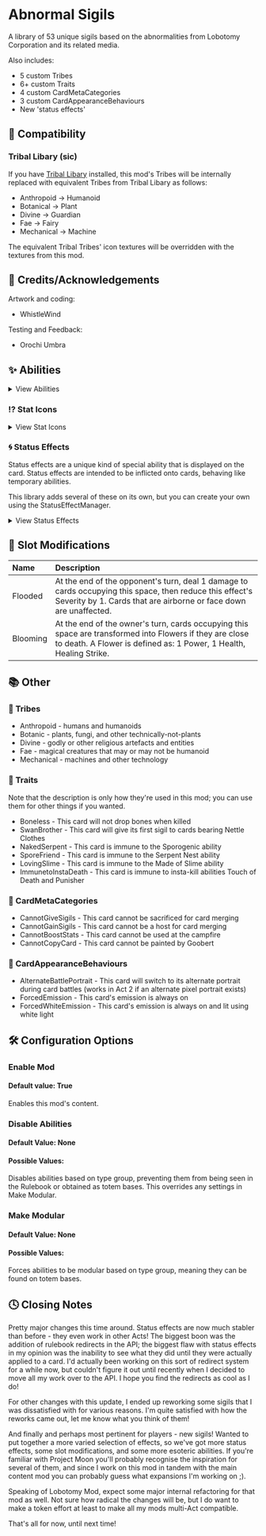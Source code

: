 # Abnormal Sigils

A library of 53 unique sigils based on the abnormalities from Lobotomy Corporation and its related media.

Also includes:
- 5 custom Tribes
- 6+ custom Traits
- 4 custom CardMetaCategories
- 3 custom CardAppearanceBehaviours
- New 'status effects'

## 🔗 Compatibility

### Tribal Libary (sic)
If you have [Tribal Libary](https://inscryption.thunderstore.io/package/The_Unwanted_but_Useful_Libraries/Tribal_Libary/) installed,
this mod's Tribes will be internally replaced with equivalent Tribes from Tribal Libary as follows:

- Anthropoid -> Humanoid
- Botanical -> Plant
- Divine -> Guardian
- Fae -> Fairy
- Mechanical -> Machine

The equivalent Tribal Tribes' icon textures will be overridden with the textures from this mod.

## 💌 Credits/Acknowledgements
Artwork and coding:
- WhistleWind

Testing and Feedback:
- Orochi Umbra

## ✨ Abilities
<details>
<summary>View Abilities</summary>
\*Modular means that the sigil can be found on Totem bases.

|Name|Totem|Stacks|Power|Description
:-|:-:|:-:|-:|:-
Punisher			|X|X|4	|When a card bearing this sigil is struck, the striker is killed.
Bloodfiend			|✓|✓|2	|When a card bearing this sigil deals damage, it gains 1 Health.
Martyr				|✓|✓|1	|When a card bearing this sigil dies, all allied creatures gain 2 Health and lose any negative status effects.
Aggravating			|X|✓|-3	|While this card is on the board, all opposing creatures gain 1 Power.
Team Leader			|X|✓|5	|While this card is on the board, all allied creatures gain 1 Power.
Idol				|X|✓|5	|While this card is on the board, all opposing creatures lose 1 Power.
Conductor			|X|X|3	|When a card bearing this sigil is played, begin Movement 1: Adagio.
First Movement: Adagio		|X|X|3  |Creatures adjacent to a card bearing this sigil gain 1 Power. At the start of the owner's next turn, begin the Second Movement: Sostenuto.
Second Movement: Sostenuto	|X|X|5  |Allied creatures gain 1 Power. At the start of the owner's next turn, begin the Third Movement: Accelerando.
Third Movement: Accelerando	|X|X|5  |All other creatures on the board gain 1 Power. At the start of the owner's next turn, begin the Fourth Movement: Stringendo.
Fourth Movement: Stringendo	|X|X|5  |All other creatures on the board gain 2 Power and Fervent Adoration. At the start of the owner's next turn, begin the Finale.
Finale			    |X|X|5  |All other creatures on the board gain 3 Power and Fervent Adoration. At the start of the owner's next turn, this card will perish.
Woodcutter			|X|X|4	|When a creature moves into the space opposite this card, they take damage equal to this card's Power.
Frozen Heart		|X|X|-1	|When a card bearing this sigil dies, the killer gains 2 Health.
Ruler of Frost		|X|X|4	|Once per turn, pay 2 Bones to choose a space on the board and create a Block of Ice, or pay 4 Bones to kill a card and create a Frozen Heart.
Roots				|✓|X|3	|When a card bearing this sigil is played, create Thorny Vines on adjacent empty spaces. A Thorny Vines is defined as: 0 Power, 1 Health, Sharp Quills.
Broodmother			|X|X|3	|When a card bearing this sigil is struck, create a Spiderling in your hand. A spiderling is defined as: 0 Power, 1 Health, Fledgling.
Cursed				|✓|X|0	|When a card bearing this sigil dies, the killer transforms into a copy of this card.
Healer				|X|X|2	|At the end of the owner's turn, they may choose one of their other cards to gain 1 Health and lose a random negative status effect.
Queen Nest			|X|X|4	|While a card bearing this sigil is on the board, create a Worker Bee in your hand whenever another card perishes. A Worker Bee is defined as: 1 Power, 1 Health.
Vendetta			|✓|X|2	|A card bearing this sigil gains 1 Power for every opposing creature that also bears this sigil.
Courageous			|X|X|3	|Creatures adjacent to this card lose up to 2 Health. For each point of Heath lost, the affected creature gains 1 Power. This effect cannot kill cards.
Serpent's Nest		|✓|X|2	|When a card bearing this sigil is struck, the striker gains 1 Worms.
Assimilator			|X|✓|4	|When a card bearing this sigil attacks an opposing creature and it perishes, this card gains 1 Power and 1 Health.
Group Healer		|X|X|4	|At the start of the owner's turn, a card bearing this sigil will heal all injured allies by 1 Health.
Reflector			|✓|X|2	|When a card bearing this sigil is struck, the striker is dealt damage equal to its own Power.
Flag Bearer			|X|✓|3	|While this card is on the board, adjacent creatures gain 2 Health.
Grinder				|X|X|3	|A card bearing this sigil gains the stats of the creatures sacrificed to play it.
The Train			|X|X|5	|When a card bearing this sigil is played, kill all creatures on the board. Creatures killed this way do not drop bones.
Scorching			|✓|✓|2	|At the end of its owner's turn, the creature opposing a card bearing this sigil will take 1 damage. This card cannot be frozen.
Regenerator			|✓|✓|3	|At the start of the owner's turn, creatures adjacent to a card bearing this sigil regain 1 Health.
Gift Giver			|X|X|3	|When a card bearing this sigil is played, create a random card in your hand.
Piercing			|✓|X|2	|A card bearing thi sigil will strike through shields. Damage dealt by this card cannot be reduced.
Scrambler			|X|X|3	|When a card bearing this sigil is sacrificed, give its stats to the sacrificing card then randomise the resulting stats. Works with Spells.
Gardener			|X|X|4	|While a card bearing this sigil is on the board, create a Sapling whenever an ally card perishes. A Sapling is defined as: 0 Power, 2 Health, Bone Digger.
Made of Slime		|X|X|5	|At the end of the owner's turn, creatures adjacent to a card bearing this sigil gain this sigil. If this card is not a Slime, also take 1 damage and transform into a Slime on death.
Protector			|X|✓|3	|Creatures adjacent to a card bearing this sigil take 1 less damage when struck.
Alchemist			|X|X|3	|Activate: Pay 2 Energy to discard your current hand and draw cards equal to the amount discarded. If the main pile is exhausted, draw from the side pile.
Nettle Clothes		|X|X|5	|When this card is played, fill all empty spaces on the owner's side of the board with random Brothers. This card gains sigils based on allied Brothers.
Sporogenic			|X|✓|2	|Creatures adjacent to this card gain 1 Spores at the end of the owner's turn. This sigil activates before other sigils.
Witness				|X|X|2	|Pay 1 Bone to inflict 1 Flagellation and increase the selected creature's Health by 2. This effect stacks up to 3 times.
Corrector			|✓|X|2	|When a card bearing this sigil is drawn, randomly change its stats according to its total play cost.
Thick Skin			|✓|✓|2	|Whenever a card bearing this sigil takes damage, reduce that damage by 1.
Opportunistic		|✓|✓|2	|A card bearing this sigil deals 1 additional damage when striking creatures that cannot attack it.
Persistent			|✓|X|2	|Attacks by this card cannot be avoided or redirected by sigils like Loose Tail or Waterborne.
Copycat				|X|X|2	|This gains the sigils and stats of the first card to be played in the opposing space.
Follow the Leader	|X|X|2	|At the end of the owner's turn, this card moves in the sigil's direction, looping around the owner's side of the board. Allied creatures towards this card in the sigil's direction as far as possible.
Neutered			|X|X|-2	|A card bearing this sigil has its Power reduced to 0. At the start of the owner's next turn, remove this sigil.
Neutered Latch		|X|X|4	|Once per turn, pay 2 Bones to choose a creature to gain the Neutered sigil, then increase this sigil's activation cost by 2 Bones.
Rightful Heir		|X|X|3	|Once per turn, pay 3 Bones to transform a chosen creature into a Pumpkin, then increase this sigil's activation cost by 1 Bone until battle's end. A Pumpkin is defined as: 0 Power, 2 Health, Fledgling.
Greedy Healing		|✓|X|2	|At the end of the owner's turn, this card gains 2 Health. If 2 turns pass without this card taking damage, it will die.
Cycler				|✓|X|1	|At the end of the owner's turn, this card moves in the sigil's direction, looping around the owner's side of the board.
Barreler			|✓|X|1	|At the end of the owner's turn, this card moves in the sigil's direction through other cards to the furthest empty space.
Bloodletter			|X|✓|3	|When a card bearing this sigil is struck by a non-lethal attack, absorb 1 Health from the striker.
Left-Veering Strike	|X|X|0	|A card bearing this sigil will strike the opposing space to the left of the space across from it.
Right-Veering Strike|X|X|0	|A card bearing this sigil will strike the opposing space to the right of the space across from it.
Nimble-Footed		|X|X|1	|At the start of the owner's turn, this card gains 1 Haste. Whenever this card moves to a new space, gain 1 additional Haste.
High-Strung			|X|X|2	|At the end of the owner's turn, a card bearing this sigil gains Haste equal to the opposing creature's power level.
Binding Strike		|X|X|2	|When a card bearing this sigil strikes an opposing creature, inflict Bind equal to half this card's power level for this turn and next turn.
Persecutor			|X|X|4	|When a card bearing this sigil is played, create a Nail in the adjacent left space and a Hammer in the adjacent right space if they are empty.
Pebble Giver		|X|X|2	|Choose one of your cards to gain Pebble unless a card with Pebble already exists, then return this card to your hand.
False Throne		|X|X|4	|Once per turn, pay 1 Health to give Neutered to a chosen creature and create a costless, unaltered copy of it in your hand.
Return to Nihil		|X|X|5	|At the end of the owner's turn, all other cards on the board take damage equal to this card's Power.
Creature Retrieval	|X|X|0	|Return the selected card to your hand with its current status retained and its play cost changed to 0-2 Bones based on how recently it was played.
Grand Reopening		|X|X|0	|When this card is played, discard your current hand and reshuffle both draw piles, then draw a new opening hand.
Damsel				|X|X|3  |Creatures adjacent to a card bearing this sigil will redirect their attacks to any creatures targeting this card.
Abusive				|X|X|-3 |At the end of the owner's turn, a card bearing this sigil will strike adjacent creatures that failed to deal any damage during combat.
Shove Aside			|✓|X|2	|Creatures struck by a card bearing this sigil are pushed to an adjacent space.
Pin Down			|✓|X|1	|Creatures struck by a card bearing this sigil gain Unyielding.
Mind Strike			|X|X|2	|When a card bearing this sigil strikes another creature, deal no damage and instead inflict Sinking equal to half this card's Health, rounded up.
Spilling			|X|X|0	|When a card bearing this sigil perishes, Flood all spaces on the board based on their distance from this card and extinguish Scorching cards.
Flower Queen		|X|X|3	|At the end of the owner's turn, a card bearing this sigil Blooms the opposing space.
Healing Strike		|X|X|-2	|Creatures struck by a card bearing this sigil take no damage and instead regain Health equal to the damage dealt.
Finger Tapping		|X|X|4	|When a card bearing this sigil is played, create Fingers on adjacent empty spaces. A Finger is defined as: 1 Power, 1 Health, Mind Strike, Sniper.
Imminent Decay		|X|✓|-3	|When a card bearing this sigil is played, it gains 1 Decay for each stack of this sigil.
Understanding		|X|X|2	|If a card bearing this sigil perishes from the effect of Decay, deal 4 damage to each opposing creature and 4 direct damage to their owner.
Incomprehensible	|X|X|3	|At the end of the owner's turn, a card bearing this sigil deals 2 damage to each opposing creature and 2 direct damage to their owner.
</details>

### ⁉️ Stat Icons
<details>
<summary>View Stat Icons</summary>
|Name			|ATK	|HP	|Description
:-|:-:|:-:|:-
Passing Time	|✓|X|The value represented with this sigil will be equal to the number of turns that have passed since this card was placed on the board.
Sigil Power		|✓|✓|The value represented with this sigil will be equal to the power level of this card's strongest sigil.
Slimes			|✓|X|The value represented by this sigil will be equal to the number of Slimes that the owner has on their side of the table.
Nihil			|✓|X|The value represented by this sigil will be equal to the number of empty spaces on the board.
Flower Power	|✓|X|The value represented with this sigil will be equal to number of Flower cards and Blooming spaces on the board.
</details>

### 🌀 Status Effects
Status effects are a unique kind of special ability that is displayed on the card.
Status effects are intended to be inflicted onto cards, behaving like temporary abilities.

This library adds several of these on its own, but you can create your own using the StatusEffectManager.

<details>
<summary>View Status Effects</summary>
|Name|Power|Description
|:-|-:|:-
Fervent Adoration|-2|If there is an ongoing Movement, this card will strike at a random space, prioritising cards with this effect and ignoring cards performing a Movement. Otherwise, lose this effect.
Worms|-2|At the start of the owner's turn, this card gains 1 Worms. At 5+ Worms, target allied cards with a chance to inflict 1 Worms with each strike.
Spores|-1|At the end of the owner's turn, this card takes damage equal to its Spores. When this card perishes, create a Spore Mold Beast in its place with stats equal to its Spores.
Flagellation|-1|When this card is struck, receive additional damage equal to its Flagellation.
Haste|1|This card's Speed is raised by this effect's Potency. At the start of the owner's next turn, remove this effect.
Bind|-1|This card's Speed is reduced by this effect's Potency. At the start of the owner's next turn, remove this effect.
Pebble|2|At the start and end of the owner's turn, this card regains 1 Health. When this card perishes, inflict Grief on all allied creatures.
Grief|-1|This card loses Power equal to its Grief. At the start of the owner's turn, if there is no allied card with Pebble, gain 1 Grief. Otherwise, remove this effect.
Sinking|-1|A card bearing this effect loses Power equal to its Sinking. When this card is struck, take damage equal to its Sinking then remove this effect.
Decay|-3|At the start of the owner's turn, reduce this effect's Potency by 1. A card bearing this effect will perish when its Potency reaches 0.
</details>

## 🎴 Slot Modifications
Name|Description
:-|:-
Flooded|At the end of the opponent's turn, deal 1 damage to cards occupying this space, then reduce this effect's Severity by 1. Cards that are airborne or face down are unaffected.
Blooming|At the end of the owner's turn, cards occupying this space are transformed into Flowers if they are close to death. A Flower is defined as: 1 Power, 1 Health, Healing Strike.

## 📚 Other
### 🐺 Tribes
- Anthropoid - humans and humanoids
- Botanic - plants, fungi, and other technically-not-plants
- Divine - godly or other religious artefacts and entities
- Fae - magical creatures that may or may not be humanoid
- Mechanical - machines and other technology

### 📕 Traits
Note that the description is only how they're used in this mod; you can use them for other things if you wanted.
- Boneless - This card will not drop bones when killed
- SwanBrother - This card will give its first sigil to cards bearing Nettle Clothes
- NakedSerpent - This card is immune to the Sporogenic ability
- SporeFriend - This card is immune to the Serpent Nest ability
- LovingSlime - This card is immune to the Made of Slime ability
- ImmunetoInstaDeath - This card is immune to insta-kill abilities Touch of Death and Punisher

### 📘 CardMetaCategories
- CannotGiveSigils - This card cannot be sacrificed for card merging
- CannotGainSigils - This card cannot be a host for card merging
- CannotBoostStats - This card cannot be used at the campfire
- CannotCopyCard - This card cannot be painted by Goobert

### 📙 CardAppearanceBehaviours
- AlternateBattlePortrait - This card will switch to its alternate portrait during card battles (works in Act 2 if an alternate pixel portrait exists)
- ForcedEmission - This card's emission is always on
- ForcedWhiteEmission - This card's emission is always on and lit using white light

## 🛠️ Configuration Options

### Enable Mod
#### Default value: True
Enables this mod's content.

### Disable Abilities
#### Default Value: None
#### Possible Values: 
Disables abilities based on type group, preventing them from being seen in the Rulebook or obtained as totem bases.
This overrides any settings in Make Modular.

### Make Modular
#### Default Value: None
#### Possible Values: 
Forces abilities to be modular based on type group, meaning they can be found on totem bases.

## 🕓 Closing Notes
Pretty major changes this time around. Status effects are now much stabler than before - they even work in other Acts!
The biggest boon was the addition of rulebook redirects in the API; the biggest flaw with status effects in my opinion was the inability to see what they did until they were actually applied to a card.
I'd actually been working on this sort of redirect system for a while now, but couldn't figure it out until recently when I decided to move all my work over to the API.
I hope you find the redirects as cool as I do!

For other changes with this update, I ended up reworking some sigils that I was dissatisfied with for various reasons.
I'm quite satisfied with how the reworks came out, let me know what you think of them!

And finally and perhaps most pertinent for players - new sigils!
Wanted to put together a more varied selection of effects, so we've got more status effects, some slot modifications, and some more esoteric abilities.
If you're familiar with Project Moon you'll probably recognise the inspiration for several of them, and since I work on this mod in tandem with the main content mod you can probably guess what expansions I'm working on ;).

Speaking of Lobotomy Mod, expect some major internal refactoring for that mod as well.
Not sure how radical the changes will be, but I do want to make a token effort at least to make all my mods multi-Act compatible.

That's all for now, until next time!